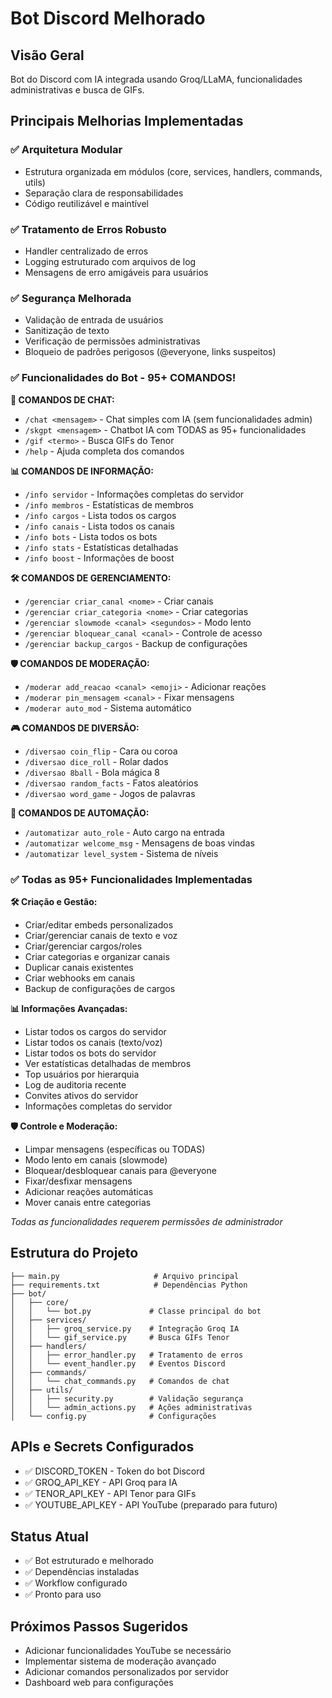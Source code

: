 # Bot Discord Melhorado

## Visão Geral
Bot do Discord com IA integrada usando Groq/LLaMA, funcionalidades administrativas e busca de GIFs.

## Principais Melhorias Implementadas

### ✅ Arquitetura Modular
- Estrutura organizada em módulos (core, services, handlers, commands, utils)
- Separação clara de responsabilidades
- Código reutilizável e maintível

### ✅ Tratamento de Erros Robusto
- Handler centralizado de erros
- Logging estruturado com arquivos de log
- Mensagens de erro amigáveis para usuários

### ✅ Segurança Melhorada
- Validação de entrada de usuários
- Sanitização de texto
- Verificação de permissões administrativas
- Bloqueio de padrões perigosos (@everyone, links suspeitos)

### ✅ Funcionalidades do Bot - 95+ COMANDOS!
**💬 COMANDOS DE CHAT:**
- `/chat <mensagem>` - Chat simples com IA (sem funcionalidades admin)
- `/skgpt <mensagem>` - Chatbot IA com TODAS as 95+ funcionalidades
- `/gif <termo>` - Busca GIFs do Tenor
- `/help` - Ajuda completa dos comandos

**📊 COMANDOS DE INFORMAÇÃO:**
- `/info servidor` - Informações completas do servidor
- `/info membros` - Estatísticas de membros
- `/info cargos` - Lista todos os cargos
- `/info canais` - Lista todos os canais
- `/info bots` - Lista todos os bots
- `/info stats` - Estatísticas detalhadas
- `/info boost` - Informações de boost

**🛠️ COMANDOS DE GERENCIAMENTO:**
- `/gerenciar criar_canal <nome>` - Criar canais
- `/gerenciar criar_categoria <nome>` - Criar categorias
- `/gerenciar slowmode <canal> <segundos>` - Modo lento
- `/gerenciar bloquear_canal <canal>` - Controle de acesso
- `/gerenciar backup_cargos` - Backup de configurações

**🛡️ COMANDOS DE MODERAÇÃO:**
- `/moderar add_reacao <canal> <emoji>` - Adicionar reações
- `/moderar pin_mensagem <canal>` - Fixar mensagens
- `/moderar auto_mod` - Sistema automático

**🎮 COMANDOS DE DIVERSÃO:**
- `/diversao coin_flip` - Cara ou coroa
- `/diversao dice_roll` - Rolar dados
- `/diversao 8ball` - Bola mágica 8
- `/diversao random_facts` - Fatos aleatórios
- `/diversao word_game` - Jogos de palavras

**🤖 COMANDOS DE AUTOMAÇÃO:**
- `/automatizar auto_role` - Auto cargo na entrada
- `/automatizar welcome_msg` - Mensagens de boas vindas
- `/automatizar level_system` - Sistema de níveis

### ✅ Todas as 95+ Funcionalidades Implementadas
**🛠️ Criação e Gestão:**
- Criar/editar embeds personalizados
- Criar/gerenciar canais de texto e voz
- Criar/gerenciar cargos/roles
- Criar categorias e organizar canais
- Duplicar canais existentes
- Criar webhooks em canais
- Backup de configurações de cargos

**📊 Informações Avançadas:**
- Listar todos os cargos do servidor
- Listar todos os canais (texto/voz)
- Listar todos os bots do servidor
- Ver estatísticas detalhadas de membros
- Top usuários por hierarquia
- Log de auditoria recente
- Convites ativos do servidor
- Informações completas do servidor

**🛡️ Controle e Moderação:**
- Limpar mensagens (específicas ou TODAS)
- Modo lento em canais (slowmode)
- Bloquear/desbloquear canais para @everyone
- Fixar/desfixar mensagens
- Adicionar reações automáticas
- Mover canais entre categorias

*Todas as funcionalidades requerem permissões de administrador*

## Estrutura do Projeto

```
├── main.py                     # Arquivo principal
├── requirements.txt            # Dependências Python
├── bot/
│   ├── core/
│   │   └── bot.py             # Classe principal do bot
│   ├── services/
│   │   ├── groq_service.py    # Integração Groq IA
│   │   └── gif_service.py     # Busca GIFs Tenor
│   ├── handlers/
│   │   ├── error_handler.py   # Tratamento de erros
│   │   └── event_handler.py   # Eventos Discord
│   ├── commands/
│   │   └── chat_commands.py   # Comandos de chat
│   ├── utils/
│   │   ├── security.py        # Validação segurança
│   │   └── admin_actions.py   # Ações administrativas
│   └── config.py              # Configurações
```

## APIs e Secrets Configurados
- ✅ DISCORD_TOKEN - Token do bot Discord  
- ✅ GROQ_API_KEY - API Groq para IA
- ✅ TENOR_API_KEY - API Tenor para GIFs
- ✅ YOUTUBE_API_KEY - API YouTube (preparado para futuro)

## Status Atual
- ✅ Bot estruturado e melhorado
- ✅ Dependências instaladas
- ✅ Workflow configurado
- ✅ Pronto para uso

## Próximos Passos Sugeridos
- Adicionar funcionalidades YouTube se necessário
- Implementar sistema de moderação avançado
- Adicionar comandos personalizados por servidor
- Dashboard web para configurações